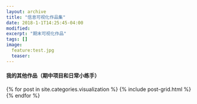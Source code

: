 ```yaml
---
layout: archive
title: "信息可视化作品集"
date: 2018-1-1T14:25:45-04:00
modified:
excerpt: "期末可视化作品"
tags: []
image: 
  feature:test.jpg
  teaser:
---
```



#### 我的其他作品（期中项目和日常小练手）
<div class="tiles">
{% for post in site.categories.visualization %}
  {% include post-grid.html %}
{% endfor %}
</div><!-- /.tiles 把所有categories 有 visualization 的列出来-->